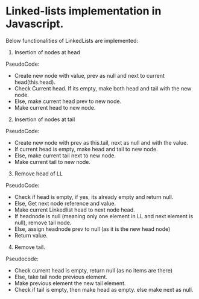 # Linked-lists implementation in Javascript.
Below functionalities of LinkedLists are implemented: 

1) Insertion of nodes at head

PseudoCode:
- Create new node with value, prev as null and next to current head(this.head).
- Check Current head. If its empty, make both head and tail with the new node.
- Else, make current head prev to new node.
- Make current head to new node.

2) Insertion of nodes at tail

PseudoCode: 

- Create new node with prev as this.tail, next as null and with the value.
- If current head is empty, make head and tail to new node.
- Else, make current tail next to new node.
- Make current tail to new node.

3) Remove head of LL

PseudoCode:

- Check if head is empty, if yes, its already empty and return null.
- Else, Get next node reference and value.
- Make current Linkedlist head to next node head.
- If headnode is null (meaning only one element in LL and next element is null), remove tail node.
- Else, assign headnode prev to null (as it is the new head node)
- Return value.

4) Remove tail.

Pseudocode:

- Check current head is empty, return null (as no items are there)
- Else, take tail node previous element.
- Make previous element the new tail element.
- Check if tail is empty, then make head as empty. else make next as null.
